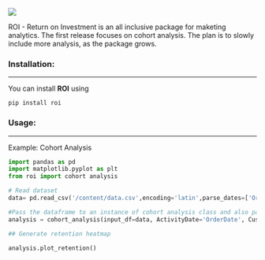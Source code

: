 ![](https://imgur.com/UTsF4ji.png)


ROI - Return on Investment is an all inclusive package for maketing analytics. The first release focuses on cohort analysis.
The plan is to slowly include more analysis, as the package grows. 

### Installation:
---
You can install **ROI** using 

```
pip install roi
```

### Usage:
---
Example: Cohort Analysis 
```python
import pandas as pd
import matplotlib.pyplot as plt
from roi import cohort analysis

# Read dataset 
data= pd.read_csv('/content/data.csv',encoding='latin',parse_dates=['OrderDate'])

#Pass the dataframe to an instance of cohort analysis class and also pass name of the column with UserId and ActivityDate.
analysis = cohort_analysis(input_df=data, ActivityDate='OrderDate', CustomerID='UserId')

## Generate retention heatmap

analysis.plot_retention()



```